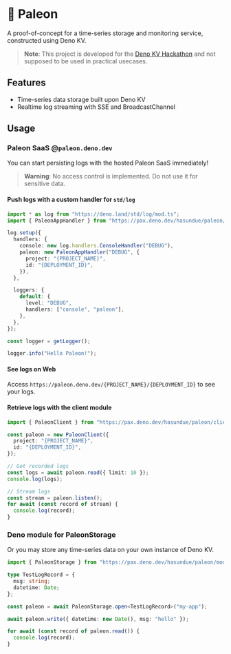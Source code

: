 # 🦕 Paleon

A proof-of-concept for a time-series storage and monitoring service, constructed
using Deno KV.

> **Note**: This project is developed for the
> [Deno KV Hackathon](https://github.com/denoland/deno-kv-hackathon) and not
> supposed to be used in practical usecases.

## Features

- Time-series data storage built upon Deno KV
- Realtime log streaming with SSE and BroadcastChannel

## Usage

### Paleon SaaS @`paleon.deno.dev`

You can start persisting logs with the hosted Paleon SaaS immediately!

> **Warning**: No access control is implemented. Do not use it for sensitive
> data.

#### Push logs with a custom handler for `std/log`

```ts
import * as log from "https://deno.land/std/log/mod.ts";
import { PaleonAppHandler } from "https://pax.deno.dev/hasundue/paleon/client.ts";

log.setup({
  handlers: {
    console: new log.handlers.ConsoleHandler("DEBUG"),
    paleon: new PaleonAppHandler("DEBUG", {
      project: "{PROJECT_NAME}",
      id: "{DEPLOYMENT_ID}",
    }),
  },

  loggers: {
    default: {
      level: "DEBUG",
      handlers: ["console", "paleon"],
    },
  },
});

const logger = getLogger();

logger.info("Hello Paleon!");
```

#### See logs on Web

Access `https://paleon.deno.dev/{PROJECT_NAME}/{DEPLOYMENT_ID}` to see your
logs.

#### Retrieve logs with the client module

```ts
import { PaleonClient } from "https://pax.deno.dev/hasundue/paleon/client.ts";

const paleon = new PaleonClient({
  project: "{PROJECT_NAME}",
  id: "{DEPLOYMENT_ID}",
});

// Get recorded logs
const logs = await paleon.read({ limit: 10 });
console.log(logs);

// Stream logs
const stream = paleon.listen();
for await (const record of stream) {
  console.log(record);
}
```

### Deno module for PaleonStorage

Or you may store any time-series data on your own instance of Deno KV.

```ts
import { PaleonStorage } from "https://pax.deno.dev/hasundue/paleon/mod.ts";

type TestLogRecord = {
  msg: string;
  datetime: Date;
};

const paleon = await PaleonStorage.open<TestLogRecord>("my-app");

await paleon.write({ datetime: new Date(), msg: "hello" });

for await (const record of paleon.read()) {
  console.log(record);
}
```
